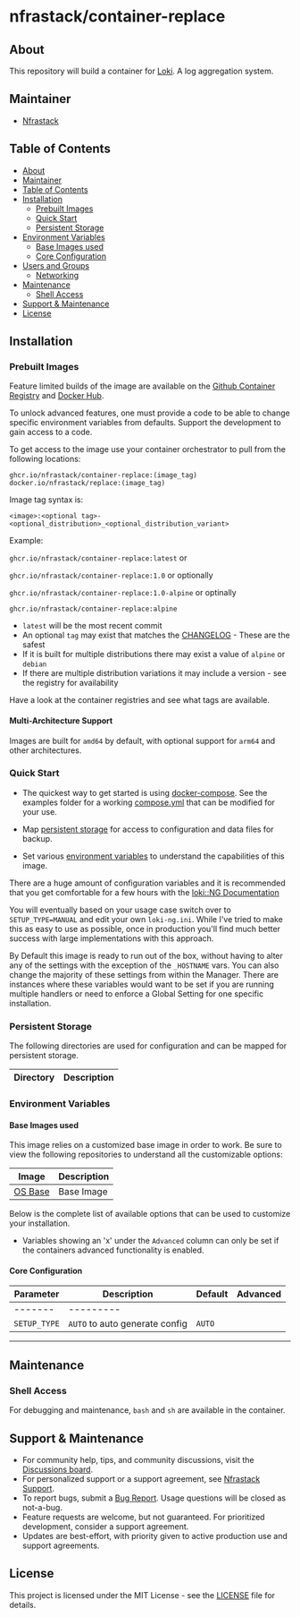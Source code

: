 # nfrastack/container-replace

## About

This repository will build a container for [Loki](https://grafana.com/oss/loki/). A log aggregation system.

## Maintainer

- [Nfrastack](https://www.nfrastack.com)

## Table of Contents

- [About](#about)
- [Maintainer](#maintainer)
- [Table of Contents](#table-of-contents)
- [Installation](#installation)
  - [Prebuilt Images](#prebuilt-images)
  - [Quick Start](#quick-start)
  - [Persistent Storage](#persistent-storage)
- [Environment Variables](#environment-variables)
  - [Base Images used](#base-images-used)
  - [Core Configuration](#core-configuration)
- [Users and Groups](#users-and-groups)
  - [Networking](#networking)
- [Maintenance](#maintenance)
  - [Shell Access](#shell-access)
- [Support & Maintenance](#support--maintenance)
- [License](#license)

## Installation

### Prebuilt Images
Feature limited builds of the image are available on the [Github Container Registry](https://github.com/nfrastack/container-replace/pkgs/container/container-replace) and [Docker Hub](https://hub.docker.com/r/nfrastack/replace).

To unlock advanced features, one must provide a code to be able to change specific environment variables from defaults. Support the development to gain access to a code.

To get access to the image use your container orchestrator to pull from the following locations:

```
ghcr.io/nfrastack/container-replace:(image_tag)
docker.io/nfrastack/replace:(image_tag)
```

Image tag syntax is:

`<image>:<optional tag>-<optional_distribution>_<optional_distribution_variant>`

Example:

`ghcr.io/nfrastack/container-replace:latest` or

`ghcr.io/nfrastack/container-replace:1.0` or optionally

`ghcr.io/nfrastack/container-replace:1.0-alpine` or optinally

`ghcr.io/nfrastack/container-replace:alpine`

* `latest` will be the most recent commit
* An optional `tag` may exist that matches the [CHANGELOG](CHANGELOG.md) - These are the safest
* If it is built for multiple distributions there may exist a value of `alpine` or `debian`
* If there are multiple distribution variations it may include a version - see the registry for availability

Have a look at the container registries and see what tags are available.

#### Multi-Architecture Support

Images are built for `amd64` by default, with optional support for `arm64` and other architectures.

### Quick Start

* The quickest way to get started is using [docker-compose](https://docs.docker.com/compose/). See the examples folder for a working [compose.yml](examples/compose.yml) that can be modified for your use.

* Map [persistent storage](#persistent-storage) for access to configuration and data files for backup.
* Set various [environment variables](#environment-variables) to understand the capabilities of this image.

There are a huge amount of configuration variables and it is recommended that you get comfortable for a few hours with the [loki::NG Documentation](https://loki-ng.org/documentation/3.0/start)

You will eventually based on your usage case switch over to `SETUP_TYPE=MANUAL` and edit your own `loki-ng.ini`. While I've tried to make this as easy to use as possible, once in production you'll find much better success with large implementations with this approach.

By Default this image is ready to run out of the box, without having to alter any of the settings with the exception of the `_HOSTNAME` vars. You can also change the majority of these settings from within the Manager. There are instances where these variables would want to be set if you are running multiple handlers or need to enforce a Global Setting for one specific installation.

### Persistent Storage

The following directories are used for configuration and can be mapped for persistent storage.

| Directory | Description |
| --------- | ----------- |

### Environment Variables

#### Base Images used

This image relies on a customized base image in order to work.
Be sure to view the following repositories to understand all the customizable options:

| Image                                                   | Description |
| ------------------------------------------------------- | ----------- |
| [OS Base](https://github.com/nfrastack/container-base/) | Base Image  |

Below is the complete list of available options that can be used to customize your installation.

* Variables showing an 'x' under the `Advanced` column can only be set if the containers advanced functionality is enabled.

#### Core Configuration

| Parameter    | Description                    | Default | Advanced |
| ------------ | ------------------------------ | ------- | -------- |
| -------      | ---------                      |
| `SETUP_TYPE` | `AUTO` to auto generate config | `AUTO`  |          |

* * *

## Maintenance

### Shell Access

For debugging and maintenance, `bash` and `sh` are available in the container.

## Support & Maintenance

- For community help, tips, and community discussions, visit the [Discussions board](/discussions).
- For personalized support or a support agreement, see [Nfrastack Support](https://nfrastack.com/).
- To report bugs, submit a [Bug Report](issues/new). Usage questions will be closed as not-a-bug.
- Feature requests are welcome, but not guaranteed. For prioritized development, consider a support agreement.
- Updates are best-effort, with priority given to active production use and support agreements.

## License

This project is licensed under the MIT License - see the [LICENSE](LICENSE) file for details.
